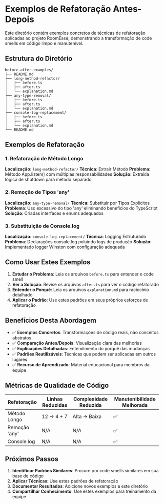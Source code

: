 # Exemplos de Refatoração Antes-Depois

Este diretório contém exemplos concretos de técnicas de refatoração aplicadas ao projeto RoomEase, demonstrando a transformação de code smells em código limpo e manutenível.

## Estrutura do Diretório

```
before-after-examples/
├── README.md
├── long-method-refactor/
│   ├── before.ts
│   ├── after.ts
│   └── explanation.md
├── any-type-removal/
│   ├── before.ts
│   ├── after.ts
│   └── explanation.md
├── console-log-replacement/
│   ├── before.ts
│   ├── after.ts
│   └── explanation.md
└── README.md
```

## Exemplos de Refatoração

### 1. Refatoração de Método Longo
**Localização**: `long-method-refactor/`
**Técnica**: Extrair Método
**Problema**: Método App.listen() com múltiplas responsabilidades
**Solução**: Extraída lógica de shutdown para método separado

### 2. Remoção de Tipos 'any'
**Localização**: `any-type-removal/`
**Técnica**: Substituir por Tipos Explícitos
**Problema**: Uso excessivo do tipo 'any' eliminando benefícios do TypeScript
**Solução**: Criadas interfaces e enums adequados

### 3. Substituição de Console.log
**Localização**: `console-log-replacement/`
**Técnica**: Logging Estruturado
**Problema**: Declarações console.log poluindo logs de produção
**Solução**: Implementado logger Winston com configuração adequada

## Como Usar Estes Exemplos

1. **Estudar o Problema**: Leia os arquivos `before.ts` para entender o code smell
2. **Ver a Solução**: Revise os arquivos `after.ts` para ver o código refatorado
3. **Entender o Porquê**: Leia os arquivos `explanation.md` para raciocínio detalhado
4. **Aplicar o Padrão**: Use estes padrões em seus próprios esforços de refatoração

## Benefícios Desta Abordagem

- ✅ **Exemplos Concretos**: Transformações de código reais, não conceitos abstratos
- ✅ **Comparação Antes/Depois**: Visualização clara das melhorias
- ✅ **Explicações Detalhadas**: Entendimento do porquê das mudanças
- ✅ **Padrões Reutilizáveis**: Técnicas que podem ser aplicadas em outros lugares
- ✅ **Recurso de Aprendizado**: Material educacional para membros da equipe

## Métricas de Qualidade de Código

| Refatoração | Linhas Reduzidas | Complexidade Reduzida | Manutenibilidade Melhorada |
|-------------|------------------|----------------------|----------------------------|
| Método Longo | 12 → 4 + 7 | Alta → Baixa | ✅ |
| Remoção 'any' | N/A | N/A | ✅ |
| Console.log | N/A | N/A | ✅ |

## Próximos Passos

1. **Identificar Padrões Similares**: Procure por code smells similares em sua base de código
2. **Aplicar Técnicas**: Use estes padrões de refatoração
3. **Documentar Resultados**: Adicione novos exemplos a este diretório
4. **Compartilhar Conhecimento**: Use estes exemplos para treinamento da equipe
